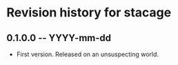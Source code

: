 # Revision history for stacage

## 0.1.0.0 -- YYYY-mm-dd

* First version. Released on an unsuspecting world.
